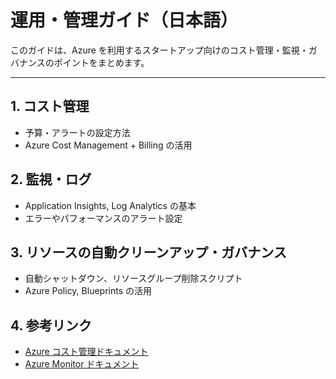 # 運用・管理ガイド（日本語）

このガイドは、Azure を利用するスタートアップ向けのコスト管理・監視・ガバナンスのポイントをまとめます。

---

## 1. コスト管理
- 予算・アラートの設定方法
- Azure Cost Management + Billing の活用

## 2. 監視・ログ
- Application Insights, Log Analytics の基本
- エラーやパフォーマンスのアラート設定

## 3. リソースの自動クリーンアップ・ガバナンス
- 自動シャットダウン、リソースグループ削除スクリプト
- Azure Policy, Blueprints の活用

## 4. 参考リンク
- [Azure コスト管理ドキュメント](https://learn.microsoft.com/ja-jp/azure/cost-management-billing/)
- [Azure Monitor ドキュメント](https://learn.microsoft.com/ja-jp/azure/azure-monitor/)
